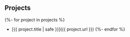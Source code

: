 <section id="projects">

## Projects

{%- for project in projects %}
- [{{ project.title | safe }}]({{ project.url }})
{%- endfor %}

</section>